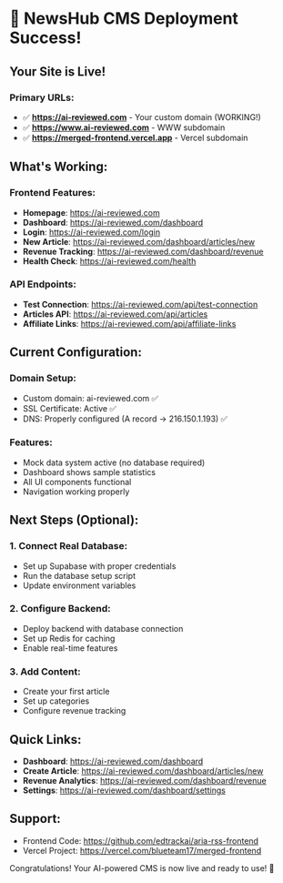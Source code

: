 # 🎉 NewsHub CMS Deployment Success!

## Your Site is Live!

### Primary URLs:
- ✅ **https://ai-reviewed.com** - Your custom domain (WORKING!)
- ✅ **https://www.ai-reviewed.com** - WWW subdomain
- ✅ **https://merged-frontend.vercel.app** - Vercel subdomain

## What's Working:

### Frontend Features:
- **Homepage**: https://ai-reviewed.com
- **Dashboard**: https://ai-reviewed.com/dashboard
- **Login**: https://ai-reviewed.com/login
- **New Article**: https://ai-reviewed.com/dashboard/articles/new
- **Revenue Tracking**: https://ai-reviewed.com/dashboard/revenue
- **Health Check**: https://ai-reviewed.com/health

### API Endpoints:
- **Test Connection**: https://ai-reviewed.com/api/test-connection
- **Articles API**: https://ai-reviewed.com/api/articles
- **Affiliate Links**: https://ai-reviewed.com/api/affiliate-links

## Current Configuration:

### Domain Setup:
- Custom domain: ai-reviewed.com ✅
- SSL Certificate: Active ✅
- DNS: Properly configured (A record → 216.150.1.193) ✅

### Features:
- Mock data system active (no database required)
- Dashboard shows sample statistics
- All UI components functional
- Navigation working properly

## Next Steps (Optional):

### 1. Connect Real Database:
- Set up Supabase with proper credentials
- Run the database setup script
- Update environment variables

### 2. Configure Backend:
- Deploy backend with database connection
- Set up Redis for caching
- Enable real-time features

### 3. Add Content:
- Create your first article
- Set up categories
- Configure revenue tracking

## Quick Links:
- **Dashboard**: https://ai-reviewed.com/dashboard
- **Create Article**: https://ai-reviewed.com/dashboard/articles/new
- **Revenue Analytics**: https://ai-reviewed.com/dashboard/revenue
- **Settings**: https://ai-reviewed.com/dashboard/settings

## Support:
- Frontend Code: https://github.com/edtrackai/aria-rss-frontend
- Vercel Project: https://vercel.com/blueteam17/merged-frontend

Congratulations! Your AI-powered CMS is now live and ready to use! 🚀